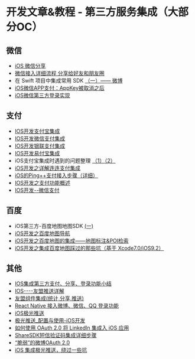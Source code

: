 # 开发文章&教程 - 第三方服务集成（大部分OC）
## 微信
- [iOS 微信分享][1]
- [微信接入详细流程 分享给好友和朋友圈][2]
- 在 Swift 项目中集成常用 SDK [（一）—— 微博][3]
- [iOS微信APP支付：AppKey被取消之后][4]
- [iOS微信第三方登录实现][5]

## 支付
- [IOS开发支付宝集成][6]
- [IOS开发微信支付集成][7]
- [IOS开发银联支付集成][8]
- [IOS开发易付宝集成][9]
- iOS支付宝集成时遇到的问题整理 [（1）][10][（2）][11]
- [iOS开发之详解连连支付集成][12]
- [iOS的Ping++支付接入步骤（详细）][13]
- [IOS开发之支付功能概述][14]
- [IOS开发--微信支付][15]

## 百度
- iOS第三方-百度地图地图SDK [(一)][16]
- [iOS开发之百度地图导航][17]
- [iOS开发之百度地图的集成——地图标注&POI检索][18]
- [iOS开发之集成百度地图踩过的那些坑（基于 Xcode7.0/iOS9.2）][19]

## 其他
- [IOS集成第三方支付、分享、登录功能小结][20]
- [IOS----友盟推送详解][21]
- [友盟组件集成(统计,分享,推送)][22]
- [React Native 接入微博、微信、QQ 登录功能][23]
- [iOS极光推送][24]
- [极光推送\_配置与使用-iOS开发][25]
- [如何使用 OAuth 2.0 将 LinkedIn 集成入 iOS 应用][26]
- [ShareSDK短信验证码集成详细步骤][27] 
- [“脆弱”的微博OAuth 2.0][28]
- [iOS 集成极光推送，绕过一些坑][29]

[1]:	http://www.cnblogs.com/czq1989/p/5074977.html "iOS 微信分享"
[2]:	http://www.cnblogs.com/ithongjie/p/5125055.html "微信接入详细流程 分享给好友和朋友圈"
[3]:	https://autolayout.club/2016/01/12/%E5%9C%A8-Swift-%E9%A1%B9%E7%9B%AE%E4%B8%AD%E9%9B%86%E6%88%90%E5%B8%B8%E7%94%A8-SDK%EF%BC%88%E4%B8%80%EF%BC%89%E2%80%94%E2%80%94-%E5%BE%AE%E5%8D%9A/ "在 Swift 项目中集成常用 SDK（一）—— 微博"
[4]:	http://www.cocoachina.com/ios/20160126/15075.html
[5]:	http://www.jianshu.com/p/0c3df308bcb3 "iOS微信第三方登录实现"
[6]:	http://www.jianshu.com/p/2b9bbfcb7ec4 "IOS开发支付宝集成"
[7]:	http://www.jianshu.com/p/f80b73cac052 "IOS开发微信支付集成"
[8]:	http://www.jianshu.com/p/1a06cc1aebd7 "IOS开发银联支付集成"
[9]:	http://www.jianshu.com/p/9e8e4e96fc79 "IOS开发易付宝集成"
[10]:	http://www.cnblogs.com/MasterPeng/p/5189297.html "iOS支付宝集成时遇到的问题整理（1）"
[11]:	http://www.cnblogs.com/MasterPeng/p/5190913.html "iOS支付宝集成时遇到的问题整理（2）"
[12]:	http://allluckly.cn/ios%E6%94%AF%E4%BB%98/lianlianzhifu
[13]:	http://www.cnblogs.com/Li-zhen/p/5165204.html "iOS的Ping++支付接入步骤（详细）"
[14]:	http://www.cnblogs.com/goodboy-heyang/p/5252159.html "IOS开发之支付功能概述"
[15]:	http://www.cnblogs.com/goodboy-heyang/p/5255818.html "IOS开发--微信支付"
[16]:	http://www.cnblogs.com/hxwj/p/5146090.html "iOS第三方-百度地图地图SDK(一)"
[17]:	http://www.cnblogs.com/Jepson1218/p/5290095.html "iOS开发之百度地图导航"
[18]:	http://www.cnblogs.com/Jepson1218/p/5288287.html "iOS开发之百度地图的集成——地图标注&POI检索"
[19]:	http://www.cnblogs.com/Jepson1218/p/5285948.html "iOS开发之集成百度地图踩过的那些坑（基于 Xcode7.0/iOS9.2）"
[20]:	http://www.jianshu.com/p/5ba888badebd "IOS集成第三方支付、分享、登录功能小结"
[21]:	http://www.cnblogs.com/xiaoliao/p/5119570.html "IOS----友盟推送详解"
[22]:	http://www.jianshu.com/p/13d452679845 "友盟组件集成(统计,分享,推送)"
[23]:	http://www.cnblogs.com/parry/p/react_native_sns_weibo_wechat_qq_login.html "React Native 接入微博、微信、QQ 登录功能"
[24]:	http://www.cnblogs.com/leixu/p/5163876.html "iOS极光推送"
[25]:	http://www.cnblogs.com/zhangying-domy/p/5190305.html "极光推送_配置与使用-iOS开发"
[26]:	http://swift.gg/2016/02/03/linkedin-sign-in/ "如何使用 OAuth 2.0 将 LinkedIn 集成入 iOS 应用"
[27]:	http://www.cnblogs.com/ithongjie/p/4974608.html "ShareSDK短信验证码集成详细步骤"
[28]:	http://zhchbin.github.io/2016/02/16/The-Weakness-of-Weibo-OAuth2-0/ "“脆弱”的微博OAuth 2.0"
[29]:	http://www.jianshu.com/p/02ac579e3bde "iOS 集成极光推送，绕过一些坑"